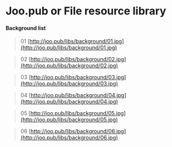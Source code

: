 # Joo.pub or File resource library

#### Background list

> 01 [http://joo.pub/libs/background/01.jpg](http://joo.pub/libs/background/01.jpg)

> 02 [http://joo.pub/libs/background/02.jpg](http://joo.pub/libs/background/02.jpg)

> 03 [http://joo.pub/libs/background/03.jpg](http://joo.pub/libs/background/03.jpg)

> 04 [http://joo.pub/libs/background/04.jpg](http://joo.pub/libs/background/04.jpg)

> 05 [http://joo.pub/libs/background/05.jpg](http://joo.pub/libs/background/05.jpg)

> 06 [http://joo.pub/libs/background/06.jpg](http://joo.pub/libs/background/06.jpg)
